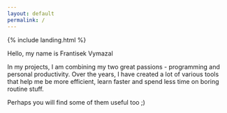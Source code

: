 ```yaml
---
layout: default
permalink: /
---
```


{% include landing.html %}

Hello, my name is Frantisek Vymazal

In my projects, I am combining my two great passions - programming and personal productivity.
Over the years, I have created a lot of various tools that help me be more efficient,
learn faster and spend less time on boring routine stuff.

Perhaps you will find some of them useful too ;)